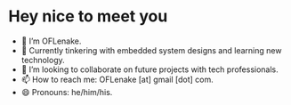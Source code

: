 # Hey nice to meet you

- 👋 I’m OFLenake.
- 🌱 Currently tinkering with embedded system designs and learning new technology. 
- 💞️ I’m looking to collaborate on future projects with tech professionals. 
- 📫 How to reach me: OFLenake [at] gmail [dot] com.
- 😄 Pronouns: he/him/his.

<!---
- 👀 Currently specializing in retail and business banking systems at Absa Group.
oflgggh/oflgggh is a ✨ special ✨ repository because its `README.md` (this file) appears on your GitHub profile.
You can click the Preview link to take a look at your changes.
--->
